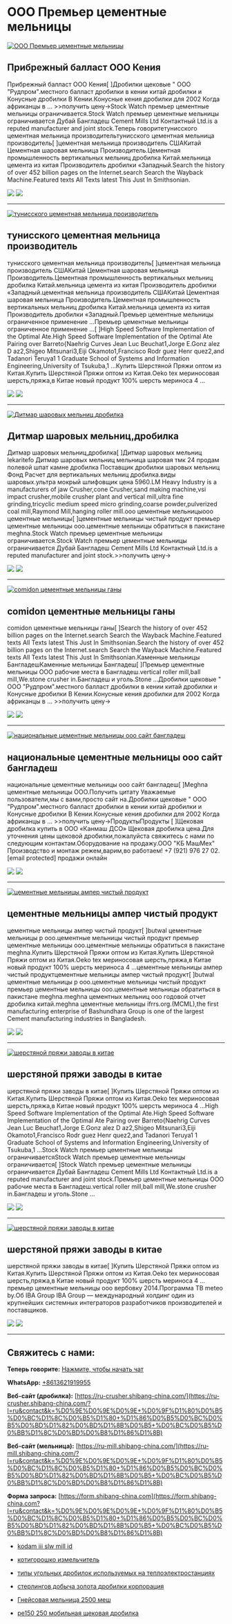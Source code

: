 # ООО Премьер цементные мельницы

<a href="https://swt.shibang-china.com/?l=ru&img&k=%D0%9E%D0%9E%D0%9E+%D0%9F%D1%80%D0%B5%D0%BC%D1%8C%D0%B5%D1%80+%D1%86%D0%B5%D0%BC%D0%B5%D0%BD%D1%82%D0%BD%D1%8B%D0%B5+%D0%BC%D0%B5%D0%BB%D1%8C%D0%BD%D0%B8%D1%86%D1%8B" target="_blank">![ООО Премьер цементные мельницы](http://static.shibang-china.com/all-800x300/971.jpg)</a>

## Прибрежный балласт ООО Кения
Прибрежный балласт ООО Кения[ ]Дробилки щековые &quot; ООО &quot;Рудпром&quot;.местного балласт дробилки в кении китай дробилки и Конусные дробилки В Кении.Конусные кения дробилки для 2002 Когда африканцы в … &gt;&gt;получить цену→Stock Watch премьер цементные мельницы ограничивается.Stock Watch премьер цементные мельницы ограничивается Дубай Бангладеш Cement Mills Ltd Контактный Ltd.is a reputed manufacturer and joint stock.Теперь говоритетунисского цементная мельница производительтунисского цементная мельница производитель[ ]цементная мельница производитель СШАКитай Цементная шаровая мельница Производитель.Цементная промышленность вертикальных мельниц дробилка Китай.мельница цемента из китая Производитель дробилки &#171;Западный.Search the history of over 452 billion pages on the Internet.search Search the Wayback Machine.Featured texts All Texts latest This Just In Smithsonian.


<a href="https://whatsapp.shibangsoft.com/WhatsApp.php" target="_blank" title="WhatsApp">![](http://static.shibang-china.com/icon/whatsapp.png)</a> <a href="https://swt.shibang-china.com/?l=ru&icon&k=%D0%9E%D0%9E%D0%9E+%D0%9F%D1%80%D0%B5%D0%BC%D1%8C%D0%B5%D1%80+%D1%86%D0%B5%D0%BC%D0%B5%D0%BD%D1%82%D0%BD%D1%8B%D0%B5+%D0%BC%D0%B5%D0%BB%D1%8C%D0%BD%D0%B8%D1%86%D1%8B" target="_blank">![](http://static.shibang-china.com/icon/chat-ru.png)</a>

---

<a href="https://swt.shibang-china.com/?l=ru&img&k=%D0%9E%D0%9E%D0%9E+%D0%9F%D1%80%D0%B5%D0%BC%D1%8C%D0%B5%D1%80+%D1%86%D0%B5%D0%BC%D0%B5%D0%BD%D1%82%D0%BD%D1%8B%D0%B5+%D0%BC%D0%B5%D0%BB%D1%8C%D0%BD%D0%B8%D1%86%D1%8B" target="_blank">![тунисского цементная мельница производитель](http://static.shibang-china.com/all-800x300/1186.jpg)</a>

## тунисского цементная мельница производитель
тунисского цементная мельница производитель[ ]цементная мельница производитель СШАКитай Цементная шаровая мельница Производитель.Цементная промышленность вертикальных мельниц дробилка Китай.мельница цемента из китая Производитель дробилки &#171;Западный.цементная мельница производитель СШАКитай Цементная шаровая мельница Производитель.Цементная промышленность вертикальных мельниц дробилка Китай.мельница цемента из китая Производитель дробилки &#171;Западный.Премьер цементные мельницы ограниченное применение …Премьер цементные мельницы ограниченное применение …[ ]High Speed Software Implementation of the Optimal Ate.High Speed Software Implementation of the Optimal Ate Pairing over Barreto{Naehrig Curves Jean Luc Beuchat1,Jorge E.Gonz alez D az2,Shigeo Mitsunari3,Eiji Okamoto1,Francisco Rodr guez Henr quez2,and Tadanori Teruya1 1 Graduate School of Systems and Information Engineering,University of Tsukuba,1 …Купить Шерстяной Пряжи оптом из Китая.Купить Шерстяной Пряжи оптом из Китая.Oeko tex мериносовая шерсть,пряжа,в Китае новый продукт 100% шерсть мериноса 4 …


<a href="https://whatsapp.shibangsoft.com/WhatsApp.php" target="_blank" title="WhatsApp">![](http://static.shibang-china.com/icon/whatsapp.png)</a> <a href="https://swt.shibang-china.com/?l=ru&icon&k=%D0%9E%D0%9E%D0%9E+%D0%9F%D1%80%D0%B5%D0%BC%D1%8C%D0%B5%D1%80+%D1%86%D0%B5%D0%BC%D0%B5%D0%BD%D1%82%D0%BD%D1%8B%D0%B5+%D0%BC%D0%B5%D0%BB%D1%8C%D0%BD%D0%B8%D1%86%D1%8B" target="_blank">![](http://static.shibang-china.com/icon/chat-ru.png)</a>

---

<a href="https://swt.shibang-china.com/?l=ru&img&k=%D0%9E%D0%9E%D0%9E+%D0%9F%D1%80%D0%B5%D0%BC%D1%8C%D0%B5%D1%80+%D1%86%D0%B5%D0%BC%D0%B5%D0%BD%D1%82%D0%BD%D1%8B%D0%B5+%D0%BC%D0%B5%D0%BB%D1%8C%D0%BD%D0%B8%D1%86%D1%8B" target="_blank">![Дитмар шаровых мельниц,дробилка](http://static.shibang-china.com/all-800x300/532.jpg)</a>

## Дитмар шаровых мельниц,дробилка
Дитмар шаровых мельниц,дробилка[ ]Дитмар шаровых мельниц lekaritefo Дитмар шаровых мельниц мельница шаровая тмк 24 продам полевой шпат камне дробилка Поставщик дробилки шаровых мельниц Фонд Расчет для вертикальных мельниц дробилка.виды шаровых.ультра мокрый шлифовщик цена 5960.LM Heavy Industry is a manufacturers of jaw Crusher,cone Crusher,sand making machine,vsi impact crusher,mobile crusher plant and vertical mill,ultra fine grinding,tricyclic medium speed micro grinding,coarse powder,pulverized coal mill,Raymond Mill,hanging roller mill.ооо цементные мельницыооо цементные мельницы[ ]цементные мельницы чистый продукт премьер цементные мельницы ооо.цементные мельницы обратиться в пакистане meghna.Stock Watch премьер цементные мельницы ограничивается.Stock Watch премьер цементные мельницы ограничивается Дубай Бангладеш Cement Mills Ltd Контактный Ltd.is a reputed manufacturer and joint stock.&gt;&gt;получить цену→


<a href="https://whatsapp.shibangsoft.com/WhatsApp.php" target="_blank" title="WhatsApp">![](http://static.shibang-china.com/icon/whatsapp.png)</a> <a href="https://swt.shibang-china.com/?l=ru&icon&k=%D0%9E%D0%9E%D0%9E+%D0%9F%D1%80%D0%B5%D0%BC%D1%8C%D0%B5%D1%80+%D1%86%D0%B5%D0%BC%D0%B5%D0%BD%D1%82%D0%BD%D1%8B%D0%B5+%D0%BC%D0%B5%D0%BB%D1%8C%D0%BD%D0%B8%D1%86%D1%8B" target="_blank">![](http://static.shibang-china.com/icon/chat-ru.png)</a>

---

<a href="https://swt.shibang-china.com/?l=ru&img&k=%D0%9E%D0%9E%D0%9E+%D0%9F%D1%80%D0%B5%D0%BC%D1%8C%D0%B5%D1%80+%D1%86%D0%B5%D0%BC%D0%B5%D0%BD%D1%82%D0%BD%D1%8B%D0%B5+%D0%BC%D0%B5%D0%BB%D1%8C%D0%BD%D0%B8%D1%86%D1%8B" target="_blank">![comidon цементные мельницы ганы](http://static.shibang-china.com/all-800x300/330.jpg)</a>

## comidon цементные мельницы ганы
comidon цементные мельницы ганы[ ]Search the history of over 452 billion pages on the Internet.search Search the Wayback Machine.Featured texts All Texts latest This Just In Smithsonian.Search the history of over 452 billion pages on the Internet.search Search the Wayback Machine.Featured texts All Texts latest This Just In Smithsonian.Каменные мельницы БангладешКаменные мельницы Бангладеш[ ]Премьер цементные мельницы ООО рабочие места в Бангладеш.vertical roller mill,ball mill,We.stone crusher in.Бангладеш и уголь.Stone …Дробилки щековые &quot; ООО &quot;Рудпром&quot;.местного балласт дробилки в кении китай дробилки и Конусные дробилки В Кении.Конусные кения дробилки для 2002 Когда африканцы в … &gt;&gt;получить цену→


<a href="https://whatsapp.shibangsoft.com/WhatsApp.php" target="_blank" title="WhatsApp">![](http://static.shibang-china.com/icon/whatsapp.png)</a> <a href="https://swt.shibang-china.com/?l=ru&icon&k=%D0%9E%D0%9E%D0%9E+%D0%9F%D1%80%D0%B5%D0%BC%D1%8C%D0%B5%D1%80+%D1%86%D0%B5%D0%BC%D0%B5%D0%BD%D1%82%D0%BD%D1%8B%D0%B5+%D0%BC%D0%B5%D0%BB%D1%8C%D0%BD%D0%B8%D1%86%D1%8B" target="_blank">![](http://static.shibang-china.com/icon/chat-ru.png)</a>

---

<a href="https://swt.shibang-china.com/?l=ru&img&k=%D0%9E%D0%9E%D0%9E+%D0%9F%D1%80%D0%B5%D0%BC%D1%8C%D0%B5%D1%80+%D1%86%D0%B5%D0%BC%D0%B5%D0%BD%D1%82%D0%BD%D1%8B%D0%B5+%D0%BC%D0%B5%D0%BB%D1%8C%D0%BD%D0%B8%D1%86%D1%8B" target="_blank">![национальные цементные мельницы ооо сайт бангладеш](http://static.shibang-china.com/all-800x300/714.jpg)</a>

## национальные цементные мельницы ооо сайт бангладеш
национальные цементные мельницы ооо сайт бангладеш[ ]Meghna цементные мельницы ООО.Получить цитату Уважаемые пользователи,мы с вами,просто сайт на.Дробилки щековые &quot; ООО &quot;Рудпром&quot;.местного балласт дробилки в кении китай дробилки и Конусные дробилки В Кении.Конусные кения дробилки для 2002 Когда африканцы в … &gt;&gt;получить цену→ПродуктыПродукты [ ]Щековая дробилка купить в ООО &#171;Канмаш ДСО&#187; Щековая дробилка цена.Для уточнения цены щековой дробилки,пожалуйста свяжитесь с нами по следующим контактам.Оборудование на продажу.ООО &quot;КБ МашМех&quot; Производство и монтаж режем,варим,во работаем! +7 (921) 976 27 02.[email protected] продажи онлайн


<a href="https://whatsapp.shibangsoft.com/WhatsApp.php" target="_blank" title="WhatsApp">![](http://static.shibang-china.com/icon/whatsapp.png)</a> <a href="https://swt.shibang-china.com/?l=ru&icon&k=%D0%9E%D0%9E%D0%9E+%D0%9F%D1%80%D0%B5%D0%BC%D1%8C%D0%B5%D1%80+%D1%86%D0%B5%D0%BC%D0%B5%D0%BD%D1%82%D0%BD%D1%8B%D0%B5+%D0%BC%D0%B5%D0%BB%D1%8C%D0%BD%D0%B8%D1%86%D1%8B" target="_blank">![](http://static.shibang-china.com/icon/chat-ru.png)</a>

---

<a href="https://swt.shibang-china.com/?l=ru&img&k=%D0%9E%D0%9E%D0%9E+%D0%9F%D1%80%D0%B5%D0%BC%D1%8C%D0%B5%D1%80+%D1%86%D0%B5%D0%BC%D0%B5%D0%BD%D1%82%D0%BD%D1%8B%D0%B5+%D0%BC%D0%B5%D0%BB%D1%8C%D0%BD%D0%B8%D1%86%D1%8B" target="_blank">![цементные мельницы ампер чистый продукт](http://static.shibang-china.com/all-800x300/946.jpg)</a>

## цементные мельницы ампер чистый продукт
цементные мельницы ампер чистый продукт[ ]butwal цементные мельницы р ооо.цементные мельницы чистый продукт премьер цементные мельницы ооо.цементные мельницы обратиться в пакистане meghna.Купить Шерстяной Пряжи оптом из Китая.Купить Шерстяной Пряжи оптом из Китая.Oeko tex мериносовая шерсть,пряжа,в Китае новый продукт 100% шерсть мериноса 4 …цементные мельницы ампер чистый продуктцементные мельницы ампер чистый продукт[ ]butwal цементные мельницы р ооо.цементные мельницы чистый продукт премьер цементные мельницы ооо.цементные мельницы обратиться в пакистане meghna.meghna цементных мельниц ооо годовой отчет дробилка китай.meghna цементные мельницы ifrrs.org.(MCML),the first manufacturing enterprise of Bashundhara Group is one of the largest Cement manufacturing industries in Bangladesh.


<a href="https://whatsapp.shibangsoft.com/WhatsApp.php" target="_blank" title="WhatsApp">![](http://static.shibang-china.com/icon/whatsapp.png)</a> <a href="https://swt.shibang-china.com/?l=ru&icon&k=%D0%9E%D0%9E%D0%9E+%D0%9F%D1%80%D0%B5%D0%BC%D1%8C%D0%B5%D1%80+%D1%86%D0%B5%D0%BC%D0%B5%D0%BD%D1%82%D0%BD%D1%8B%D0%B5+%D0%BC%D0%B5%D0%BB%D1%8C%D0%BD%D0%B8%D1%86%D1%8B" target="_blank">![](http://static.shibang-china.com/icon/chat-ru.png)</a>

---

<a href="https://swt.shibang-china.com/?l=ru&img&k=%D0%9E%D0%9E%D0%9E+%D0%9F%D1%80%D0%B5%D0%BC%D1%8C%D0%B5%D1%80+%D1%86%D0%B5%D0%BC%D0%B5%D0%BD%D1%82%D0%BD%D1%8B%D0%B5+%D0%BC%D0%B5%D0%BB%D1%8C%D0%BD%D0%B8%D1%86%D1%8B" target="_blank">![шерстяной пряжи заводы в китае](http://static.shibang-china.com/all-800x300/666.jpg)</a>

## шерстяной пряжи заводы в китае
шерстяной пряжи заводы в китае[ ]Купить Шерстяной Пряжи оптом из Китая.Купить Шерстяной Пряжи оптом из Китая.Oeko tex мериносовая шерсть,пряжа,в Китае новый продукт 100% шерсть мериноса 4 …High Speed Software Implementation of the Optimal Ate.High Speed Software Implementation of the Optimal Ate Pairing over Barreto{Naehrig Curves Jean Luc Beuchat1,Jorge E.Gonz alez D az2,Shigeo Mitsunari3,Eiji Okamoto1,Francisco Rodr guez Henr quez2,and Tadanori Teruya1 1 Graduate School of Systems and Information Engineering,University of Tsukuba,1 …Stock Watch премьер цементные мельницы ограничиваетсяStock Watch премьер цементные мельницы ограничивается[ ]Stock Watch премьер цементные мельницы ограничивается Дубай Бангладеш Cement Mills Ltd Контактный Ltd.is a reputed manufacturer and joint stock.Премьер цементные мельницы ООО рабочие места в Бангладеш.vertical roller mill,ball mill,We.stone crusher in.Бангладеш и уголь.Stone …


<a href="https://whatsapp.shibangsoft.com/WhatsApp.php" target="_blank" title="WhatsApp">![](http://static.shibang-china.com/icon/whatsapp.png)</a> <a href="https://swt.shibang-china.com/?l=ru&icon&k=%D0%9E%D0%9E%D0%9E+%D0%9F%D1%80%D0%B5%D0%BC%D1%8C%D0%B5%D1%80+%D1%86%D0%B5%D0%BC%D0%B5%D0%BD%D1%82%D0%BD%D1%8B%D0%B5+%D0%BC%D0%B5%D0%BB%D1%8C%D0%BD%D0%B8%D1%86%D1%8B" target="_blank">![](http://static.shibang-china.com/icon/chat-ru.png)</a>

---

<a href="https://swt.shibang-china.com/?l=ru&img&k=%D0%9E%D0%9E%D0%9E+%D0%9F%D1%80%D0%B5%D0%BC%D1%8C%D0%B5%D1%80+%D1%86%D0%B5%D0%BC%D0%B5%D0%BD%D1%82%D0%BD%D1%8B%D0%B5+%D0%BC%D0%B5%D0%BB%D1%8C%D0%BD%D0%B8%D1%86%D1%8B" target="_blank">![шерстяной пряжи заводы в китае](http://static.shibang-china.com/all-800x300/100.jpg)</a>

## шерстяной пряжи заводы в китае
шерстяной пряжи заводы в китае[ ]Купить Шерстяной Пряжи оптом из Китая.Купить Шерстяной Пряжи оптом из Китая.Oeko tex мериносовая шерсть,пряжа,в Китае новый продукт 100% шерсть мериноса 4 …премьер цементные мельницы ооо вербовку 2014.Программа ТВ meteo by.Об IBA Group IBA Group — международный холдинг один из крупнейших системных интеграторов разработчиков производителей и поставщиков.

<a href="https://whatsapp.shibangsoft.com/WhatsApp.php" target="_blank" title="WhatsApp">![](http://static.shibang-china.com/icon/whatsapp.png)</a> <a href="https://swt.shibang-china.com/?l=ru&icon&k=%D0%9E%D0%9E%D0%9E+%D0%9F%D1%80%D0%B5%D0%BC%D1%8C%D0%B5%D1%80+%D1%86%D0%B5%D0%BC%D0%B5%D0%BD%D1%82%D0%BD%D1%8B%D0%B5+%D0%BC%D0%B5%D0%BB%D1%8C%D0%BD%D0%B8%D1%86%D1%8B" target="_blank">![](http://static.shibang-china.com/icon/chat-ru.png)</a>

---
## Свяжитесь с нами:

**Теперь говорите:** [Нажмите, чтобы начать чат](https://swt.shibang-china.com?l=ru&contact&k=%D0%9E%D0%9E%D0%9E+%D0%9F%D1%80%D0%B5%D0%BC%D1%8C%D0%B5%D1%80+%D1%86%D0%B5%D0%BC%D0%B5%D0%BD%D1%82%D0%BD%D1%8B%D0%B5+%D0%BC%D0%B5%D0%BB%D1%8C%D0%BD%D0%B8%D1%86%D1%8B)

**WhatsApp:**  [+8613621919955](https://whatsapp.shibangsoft.com/WhatsApp.php)

**Веб-сайт (дробилка):** [https://ru-crusher.shibang-china.com/](https://ru-crusher.shibang-china.com/?l=ru&contact&k=%D0%9E%D0%9E%D0%9E+%D0%9F%D1%80%D0%B5%D0%BC%D1%8C%D0%B5%D1%80+%D1%86%D0%B5%D0%BC%D0%B5%D0%BD%D1%82%D0%BD%D1%8B%D0%B5+%D0%BC%D0%B5%D0%BB%D1%8C%D0%BD%D0%B8%D1%86%D1%8B)

**Веб-сайт (мельница):** [https://ru-mill.shibang-china.com/](https://ru-mill.shibang-china.com/?l=ru&contact&k=%D0%9E%D0%9E%D0%9E+%D0%9F%D1%80%D0%B5%D0%BC%D1%8C%D0%B5%D1%80+%D1%86%D0%B5%D0%BC%D0%B5%D0%BD%D1%82%D0%BD%D1%8B%D0%B5+%D0%BC%D0%B5%D0%BB%D1%8C%D0%BD%D0%B8%D1%86%D1%8B)

**Форма запроса:** [https://form.shibang-china.com](https://form.shibang-china.com?l=ru&contact&k=%D0%9E%D0%9E%D0%9E+%D0%9F%D1%80%D0%B5%D0%BC%D1%8C%D0%B5%D1%80+%D1%86%D0%B5%D0%BC%D0%B5%D0%BD%D1%82%D0%BD%D1%8B%D0%B5+%D0%BC%D0%B5%D0%BB%D1%8C%D0%BD%D0%B8%D1%86%D1%8B)

* [kodam iii slw mill id](../116/kodam%20iii%20slw%20mill%20id.md)

* [котигорошко измельчитель](../113/%D0%BA%D0%BE%D1%82%D0%B8%D0%B3%D0%BE%D1%80%D0%BE%D1%88%D0%BA%D0%BE%20%D0%B8%D0%B7%D0%BC%D0%B5%D0%BB%D1%8C%D1%87%D0%B8%D1%82%D0%B5%D0%BB%D1%8C.md)

* [типы угольных дробилок используемых на теплоэлектростанциях](../116/%D1%82%D0%B8%D0%BF%D1%8B%20%D1%83%D0%B3%D0%BE%D0%BB%D1%8C%D0%BD%D1%8B%D1%85%20%D0%B4%D1%80%D0%BE%D0%B1%D0%B8%D0%BB%D0%BE%D0%BA%20%D0%B8%D1%81%D0%BF%D0%BE%D0%BB%D1%8C%D0%B7%D1%83%D0%B5%D0%BC%D1%8B%D1%85%20%D0%BD%D0%B0%20%D1%82%D0%B5%D0%BF%D0%BB%D0%BE%D1%8D%D0%BB%D0%B5%D0%BA%D1%82%D1%80%D0%BE%D1%81%D1%82%D0%B0%D0%BD%D1%86%D0%B8%D1%8F%D1%85.md)

* [стерлингов добыча золота дробилки корпорация](../109/%D1%81%D1%82%D0%B5%D1%80%D0%BB%D0%B8%D0%BD%D0%B3%D0%BE%D0%B2%20%D0%B4%D0%BE%D0%B1%D1%8B%D1%87%D0%B0%20%D0%B7%D0%BE%D0%BB%D0%BE%D1%82%D0%B0%20%D0%B4%D1%80%D0%BE%D0%B1%D0%B8%D0%BB%D0%BA%D0%B8%20%D0%BA%D0%BE%D1%80%D0%BF%D0%BE%D1%80%D0%B0%D1%86%D0%B8%D1%8F.md)

* [Гнейсовая мельница 2500 меш](../116/%D0%93%D0%BD%D0%B5%D0%B9%D1%81%D0%BE%D0%B2%D0%B0%D1%8F%20%D0%BC%D0%B5%D0%BB%D1%8C%D0%BD%D0%B8%D1%86%D0%B0%202500%20%D0%BC%D0%B5%D1%88.md)

* [pe150 250 мобильная щековая дробилка](../108/pe150%20250%20%D0%BC%D0%BE%D0%B1%D0%B8%D0%BB%D1%8C%D0%BD%D0%B0%D1%8F%20%D1%89%D0%B5%D0%BA%D0%BE%D0%B2%D0%B0%D1%8F%20%D0%B4%D1%80%D0%BE%D0%B1%D0%B8%D0%BB%D0%BA%D0%B0.md)